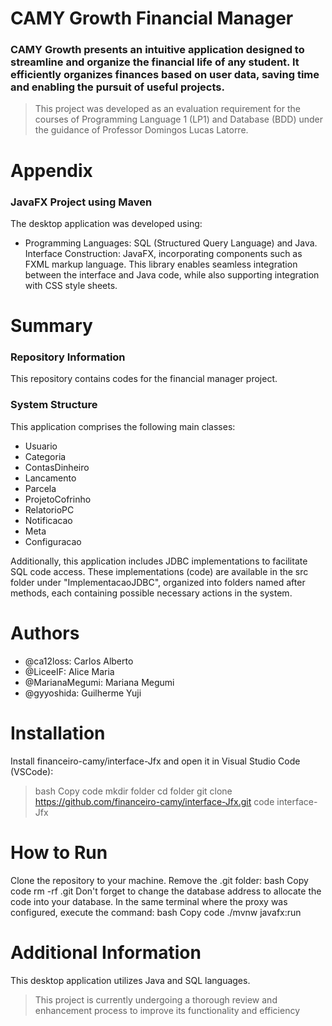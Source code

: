 # CAMY Growth Financial Manager
### CAMY Growth presents an intuitive application designed to streamline and organize the financial life of any student. It efficiently organizes finances based on user data, saving time and enabling the pursuit of useful projects.

> This project was developed as an evaluation requirement for the courses of Programming Language 1 (LP1) and Database (BDD) under the guidance of Professor Domingos Lucas Latorre.

# Appendix
### JavaFX Project using Maven
The desktop application was developed using:

- Programming Languages: SQL (Structured Query Language) and Java.
Interface Construction: JavaFX, incorporating components such as FXML markup language. This library enables seamless integration between the interface and Java code, while also supporting integration with CSS style sheets.

# Summary
### Repository Information
This repository contains codes for the financial manager project.

### System Structure
This application comprises the following main classes:

- Usuario
- Categoria
- ContasDinheiro
- Lancamento
- Parcela
- ProjetoCofrinho
- RelatorioPC
- Notificacao
- Meta
- Configuracao

Additionally, this application includes JDBC implementations to facilitate SQL code access. These implementations (code) are available in the src folder under "ImplementacaoJDBC", organized into folders named after methods, each containing possible necessary actions in the system.


# Authors
- @ca12loss: Carlos Alberto
- @LiceeIF: Alice Maria
- @MarianaMegumi: Mariana Megumi
- @gyyoshida: Guilherme Yuji

# Installation
Install financeiro-camy/interface-Jfx and open it in Visual Studio Code (VSCode):
> bash
Copy code
mkdir folder
cd folder
git clone https://github.com/financeiro-camy/interface-Jfx.git
code interface-Jfx

# How to Run
Clone the repository to your machine.
Remove the .git folder:
bash
Copy code
rm -rf .git
Don't forget to change the database address to allocate the code into your database.
In the same terminal where the proxy was configured, execute the command:
bash
Copy code
./mvnw javafx:run

# Additional Information
This desktop application utilizes Java and SQL languages.

> This project is currently undergoing a thorough review and enhancement process to improve its functionality and efficiency

